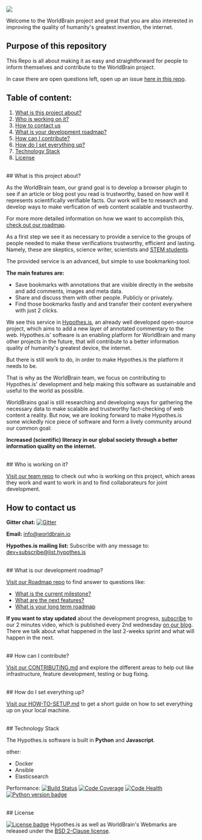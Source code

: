 
![](http://www.worldbrain.io/2016/wp-content/uploads/2016/03/Logo_Background_small.png)

Welcome to the WorldBrain project and great that you are also interested in improving the quality of humanity's greatest invention, the internet.

## Purpose of this repository

This Repo is all about making it as easy and straightforward for people to inform themselves and contribute to the WorldBrain project.

In case there are open questions left, open up an issue [here in this repo](https://github.com/WorldBrain/START-HERE/issues).

## Table of content:

 1. [What is this project about?](#what-is-this-project-about)
 2. [Who is working on it?](#who-is-working-on-it)
 3. [How to contact us](#how-to-contact-us)
 5. [What is your development roadmap?](#what-is-our-development-roadmap)
 3. [How can I contribute?](#how-can-i-contribute)
 4. [How do I set everything up?](#how-do-i-set-everything-up)
 5. [Technology Stack](#technology-stack)
 5. [License](#license)


<br>
## What is this project about?

As the WorldBrain team, our grand goal is to develop a browser plugin to see if an article or blog post you read is trustworthy, based on how well it represents scientifically verifiable facts. 
Our work will be to research and develop ways to make verfication of web content scalable and trustworthy.

For more more detailed information on how we want to accomplish this, [check out our roadmap](https://github.com/WorldBrain/VISION-ROADMAP-FEATURES/blob/master/README.md). 

As a first step we see it as necessary to provide a service to the groups of people needed to make these verifications trustworthy, efficient and lasting.
Namely, these are skeptics, science writer, scientists and [STEM students](https://www.wikiwand.com/en/Science,_Technology,_Engineering,_and_Mathematics).

The provided service is an advanced, but simple to use bookmarking tool.

**The main features are:**
- Save bookmarks with annotations that are visible directly in the website and add comments, images and meta data.
- Share and discuss them with other people. Publicly or privately.
- Find those bookmarks fastly and and transfer their content everywhere with just 2 clicks.

We see this service in [Hypothes.is](http://www.hypothes.is), an already well developed open-source project, which aims to add a new layer of annotated commentary to the web.
Hypothes.is' software is an enabling platform for WorldBrain and many other projects in the future, that will contribute to a better information quality of humanity's greatest device, the internet. 

But there is still work to do, in order to make Hypothes.is the platform it needs to be.

That is why as the WorldBrain team, we focus on contributing to Hypothes.is' development and help making this software as sustainable and useful to the world as possible.

WorldBrains goal is still researching and developing ways for gathering the necessary data to make scalable and trustworthy fact-checking of web content a reality.
But now, we are looking forward to make Hypothes.is some wickedly nice piece of software and form a lively community around our common goal: 

**Increased (scientific) literacy in our global society through a better information quality on the internet.**



<br>
## Who is working on it?

[Visit our team repo](https://github.com/WorldBrain/TEAM) to check out who is working on this project, which areas they work and want to work in and to find collaborateurs for joint development.

## How to contact us

**Gitter chat:** [![Gitter](https://badges.gitter.im/WorldBrain/Webmarks.svg)](https://gitter.im/WorldBrain/Webmarks?utm_source=badge&utm_medium=badge&utm_campaign=pr-badge)

**Email:** info@worldbrain.io

**Hypothes.is mailing list:** Subscribe with any message to: [dev+subscribe@list.hypothes.is](mailto:dev+subscribe@list.hypothes.is)


<br>
## What is our development roadmap?

[Visit our Roadmap repo](https://github.com/WorldBrain/VISION-ROADMAP-FEATURES) to find answer to questions like: 
- [What is the current milestone?](https://github.com/WorldBrain/VISION-ROADMAP-FEATURES/blob/master/README.md#current-milestones)
- [What are the next features?](https://github.com/WorldBrain/VISION-ROADMAP-FEATURES/blob/master/README.md#upcoming-features)
- [What is your long term roadmap](https://github.com/WorldBrain/VISION-ROADMAP-FEATURES/blob/master/README.md#long-term-roadmap)

**If you want to stay updated** about the development progress, [subscribe](www.worldbrain.io/2016/blog/) to our 2 minutes video, which is published every 2nd wednesday [on our blog](www.worldbrain.io/2016/blog/).
There we talk about what happened in the last 2-weeks sprint and what will happen in the next.

<br>
## How can I contribute?

[Visit our CONTRIBUTING.md](https://github.com/WorldBrain/START-HERE/blob/master/CONTRIBUTING.md) and explore the different areas to help out like infrastructure, feature development, testing or bug fixing.


<br>
## How do I set everything up?

[Visit our HOW-TO-SETUP.md](https://github.com/WorldBrain/aa-START-HERE/blob/master/HOW-TO-SETUP.md) to get a short guide on how to set everything up on your local machine.


<br>
## Technology Stack

The Hypothes.is software is built in **Python** and **Javascript**.

other:
- Docker 
- Ansible
- Elasticsearch

Performance:
[![Build Status](https://travis-ci.org/hypothesis/h.svg?branch=master)](https://travis-ci.org/hypothesis/h)
[![Code Coverage](https://codecov.io/github/hypothesis/h/coverage.svg?branch=master)](https://codecov.io/github/hypothesis/h?branch=master)
[![Code Health](https://landscape.io/github/hypothesis/h/master/landscape.svg?style=flat)](https://travis-ci.org/hypothesis/h)
[![Python version badge](https://img.shields.io/badge/python-2.7-blue.svg)](https://travis-ci.org/hypothesis/h)


<br>
## License

[![License badge](https://img.shields.io/badge/license-BSD-blue.svg)](https://github.com/hypothesis/h/blob/master/LICENSE)
Hypothes.is as well as WorldBrain's Webmarks are released under the [BSD 2-Clause license](https://github.com/WorldBrain/START-HERE/blob/master/LICENSE).


